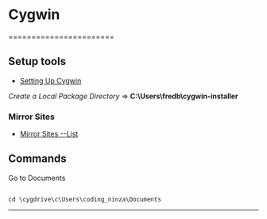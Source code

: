 # Cygwin
=======================


## Setup tools

- [Setting Up Cygwin](https://cygwin.com/cygwin-ug-net/setup-net.html)

*Create a Local Package Directory* =>  **C:\Users\fredb\cygwin-installer**

### Mirror Sites
 
 - [Mirror Sites --List](https://cygwin.com/mirrors.html)


## Commands

Go to Documents

```

cd \cygdrive\c\Users\coding_ninza\Documents 

```

-----------------------------------------------------------------------------------------------------
